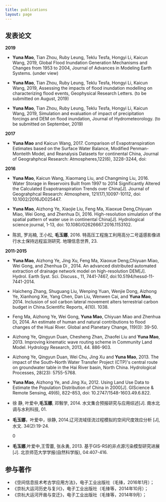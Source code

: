 ```yaml
---
title: publications
layout: page
---
```


<!-- 
![Profile Image]({{ site.url }}/{{ site.picture }})
-->


<h2>发表论文</h2>

<p style="font-weight:bold;" style="color:blue;">
2019</p>

<ul>
	<li><p><strong>Yuna Mao</strong>, Tian Zhou, Ruby Leung, Teklu Tesfa, Hongyi Li, Kaicun Wang, 2019, Global Flood Inundation Generation Mechanisms and Changes from 1953 to 2004, Journal of Advances in Modeling Earth Systems. (under view)</p></li>
	<li><p><strong>Yuna Mao</strong>, Tian Zhou, Ruby Leung, Teklu Tesfa, Hongyi Li, Kaicun Wang, 2019, Assessing the impacts  of flood inundation modelling on characterizing flood events, Geophysical Research Letters. (to be submitted on August, 2019)</p></li>
	<li><p><strong>Yuna Mao</strong>, Tian Zhou, Ruby Leung, Teklu Tesfa, Hongyi Li, Kaicun Wang, 2019, Simulation and evaluation of impact of precipitation forcings and DEM on flood inundation, Journal of Hydrometeorology. (to be submitted on September, 2019)</p></li>
</ul>

 <p style="font-weight:bold;" style="color:blue;">2017</p>
 
<ul>	
	<li><p><strong>Yuna Mao</strong> and Kaicun Wang, 2017. Comparison of Evapotranspiration Estimates based on the Surface Water Balance, Modified Penman-Monteith Model, and Reanalysis Datasets for continental China, Journal of Geograhphcal Research: Atmospheres,122(6), 3228-3244, doi: <a href="https://agupubs.onlinelibrary.wiley.com/doi/full/10.1002/2016JD026065"></a> </p> </li>
</ul>

<p style="font-weight:bold;" style="color:blue;">
2016</p>


<ul>
    <li> <p><strong>Yuna Mao</strong>, Kaicun Wang, Xiaomang Liu, and Changming Liu, 2016. Water Storage in Reservoirs Built from 1997 to 2014 Significantly Altered the Calculated Evapotranspiration Trends over China[J]. Journal of Geograhphcal Research: Atmosphere, 121(17),10097-10112, doi: 10.1002/2016JD025447.</p> </li>
    <li> <p> <strong>Yuna Mao</strong>, Aizhong Ye, Xiaojie Liu, Feng Ma, Xiaoxue Deng,Chiyuan Miao, Wei Gong, and Zhenhua Di, 2016. High-resolution simulation of the spatial pattern of water use in continental China[J]. Hydrological science journal, 1-13, doi: 10.1080/02626667.2016.1153102.</p> </li>
<li> <p>陈凯, 罗兆楠, 王小松, <strong>毛玉娜</strong>, 2016. 特高压工程施工利用高分二号遥感影像进行水土保持远程监测研究. 地理信息世界, 23.</p> </li>
</ul>

<p style="font-weight:bold;" style="color:blue;">
2011-2015</p>

<ul>
<li> <p><strong>Yuna Mao</strong>, Aizhong Ye, Jing Xu, Feng Ma, Xiaoxue Deng,Chiyuan Miao, Wei Gong, and Zhenhua Di , 2014. An advanced distributed automated extraction of drainage network model on high-resolution DEM[J]. Hydrol. Earth Syst. Sci. Discuss., 11, 7441-7467, doi:10.5194/hessd-11-7441-2014.</p> </li>
<li> <p>Haicheng Zhang, Shuguang Liu, Wenping Yuan, Wenjie Dong, Aizhong Ye, Xianhong Xie, Yang Chen, Dan Liu, Wenwen Cai, and <strong>Yuna Mao</strong>, 2014. Inclusion of soil carbon lateral movement alters terrestrial carbon budget in China.Scientific Reports, 4(10). 1038.</p> </li>
<li> <p>Feng Ma, Aizhong Ye, Wei Gong, <strong>Yuna Mao</strong>, Chiyuan Miao and Zhenhua Di, 2014. An estimate of human and natural contributions to flood changes of the Huai River. Global and Planetary Change, 119(0): 39-50.</p> </li>
<li> <p>Aizhong Ye, Qingyun Duan, Chesheng Zhan, Zhaofei Liu and <strong>Yuna Mao</strong>, 2013. Improving kinematic wave routing scheme in Community Land Model. Hydrology Research, 2013, 44. 886-903.</p> </li>
<li> <p>Aizhong Ye, Qingyun Duan, Wei Chu, Jing Xu and <strong>Yuna Mao</strong>, 2013. The impact of the South–North Water Transfer Project (CTP)'s central route on groundwater table in the Hai River basin, North China. Hydrological Processes, 28(23): 5755-5768.</p> </li>
<li> <p><strong>Yuna Mao</strong>, Aizhong Ye, and Jing Xu, 2012. Using Land Use Data to Estimate the Population Distribution of China in 2000[J]. GIScience & Remote Sensing, 49(6), 822–853, doi: 10.2747/1548-1603.49.6.822.</p> </li>
<li> <p>徐 静, 叶爱中,<strong>毛玉娜</strong>, 邓斅学, 2014. 水文集合预报研究与应用综述[J]. 南水北调与水利科技, 01.</p> </li>
<li> <p><strong>毛玉娜</strong>，叶爱中，徐静, 2014.辽河流域径流过程模拟的空间尺度效应分析 [J],水文. 34(2):19-24. </p> </li>
0 <li> <p><strong>毛玉娜</strong>,叶爱中,王雪蕾, 张永勇, 2013. 基于GIS-RS的非点源污染模型研究进展[J]. 北京师范大学学报(自然科学版), 04:407-416. </p> </li>
</ul>

<h2>参与著作</h2>

<ul class="skill-list">
	<li>《空间信息技术考古学应用方法》，电子工业出版社（毛锋，2016年1月）；</li>
	<li>《京杭大运河历史与复兴》，电子工业出版社（毛锋等，2014年10月）；</li>
	<li>《京杭大运河开凿与变迁》，电子工业出版社（毛锋等，2014年9月）；</li>
</ul>

